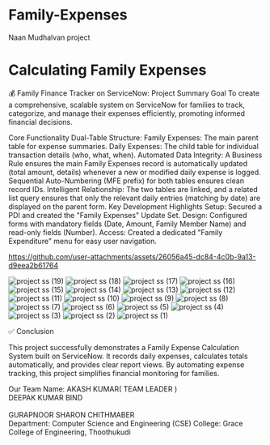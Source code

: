 # Family-Expenses
Naan Mudhalvan project

# Calculating Family Expenses
💰 Family Finance Tracker on ServiceNow: Project Summary
Goal
To create a comprehensive, scalable system on ServiceNow for families to track, categorize, and manage their expenses efficiently, promoting informed financial decisions.

Core Functionality
Dual-Table Structure:
Family Expenses: The main parent table for expense summaries.
Daily Expenses: The child table for individual transaction details (who, what, when).
Automated Data Integrity:
A Business Rule ensures the main Family Expenses record is automatically updated (total amount, details) whenever a new or modified daily expense is logged.
Sequential Auto-Numbering (MFE prefix) for both tables ensures clean record IDs.
Intelligent Relationship:
The two tables are linked, and a related list query ensures that only the relevant daily entries (matching by date) are displayed on the parent form.
Key Development Highlights
Setup: Secured a PDI and created the "Family Expenses" Update Set.
Design: Configured forms with mandatory fields (Date, Amount, Family Member Name) and read-only fields (Number).
Access: Created a dedicated "Family Expenditure" menu for easy user navigation.


https://github.com/user-attachments/assets/26056a45-dc84-4c0b-9a13-d9eea2b61764

![project ss (19)](https://github.com/user-attachments/assets/52ee0996-f342-4cce-a33e-63985ce1ee12)
![project ss (18)](https://github.com/user-attachments/assets/d4336a4d-b795-4b9a-ab3d-54d470274ae9)
![project ss (17)](https://github.com/user-attachments/assets/55320d97-aacd-452e-a927-5a9715039a29)
![project ss (16)](https://github.com/user-attachments/assets/8fa3e8ad-88ba-463a-98c0-cc424c6d8b5a)
![project ss (15)](https://github.com/user-attachments/assets/a7c2f2dd-b149-4c20-afd2-9ace4e8abbde)
![project ss (14)](https://github.com/user-attachments/assets/c12a5c19-74e6-46b4-ac26-38ac89d386f9)
![project ss (13)](https://github.com/user-attachments/assets/f39ac990-565e-46aa-8934-e528c510acca)
![project ss (12)](https://github.com/user-attachments/assets/396e9411-4bec-4583-97a8-a32d50253c29)
![project ss (11)](https://github.com/user-attachments/assets/3f6f6e98-f018-4708-87fd-9f567190addd)
![project ss (10)](https://github.com/user-attachments/assets/6afbde03-aa98-43c5-b472-d257d4718ab1)
![project ss (9)](https://github.com/user-attachments/assets/44e74015-0bc8-4ea9-ae59-e62a983e6778)
![project ss (8)](https://github.com/user-attachments/assets/cb8be0f5-b07d-41c2-86ca-a02e4c2e29b0)
![project ss (7)](https://github.com/user-attachments/assets/836185de-e16b-4e12-adcc-eac8086d1cc9)
![project ss (6)](https://github.com/user-attachments/assets/1ba6ce7d-4a8f-4968-ac42-3a38a5f1781a)
![project ss (5)](https://github.com/user-attachments/assets/5b76c810-2c82-4786-a444-2e4eba46fc86)
![project ss (4)](https://github.com/user-attachments/assets/2959b569-f117-4ba7-a7d0-68138ae88e2e)
![project ss (3)](https://github.com/user-attachments/assets/0006c570-9778-4270-b5fb-445e3efd9f2f)
![project ss (2)](https://github.com/user-attachments/assets/5927cd95-1e3c-47d8-8430-67d5ff8168fe)
![project ss (1)](https://github.com/user-attachments/assets/95e00335-e5a5-4721-b922-1e8c27af0003)

✅ Conclusion

This project successfully demonstrates a Family Expense Calculation System built on ServiceNow.
It records daily expenses, calculates totals automatically, and provides clear report views.
By automating expense tracking, this project simplifies financial monitoring for families.


Our Team Name:
AKASH KUMAR( TEAM LEADER )<br>
DEEPAK KUMAR BIND</br> <br>
GURAPNOOR SHARON CHITHMABER</br>
 Department: Computer Science and Engineering (CSE)
 College: Grace College of Engineering, Thoothukudi
